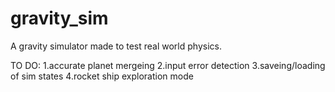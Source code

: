 # gravity_sim
A gravity simulator made to test real world physics.

TO DO:
1.accurate planet mergeing
2.input error detection
3.saveing/loading of sim states
4.rocket ship exploration mode
